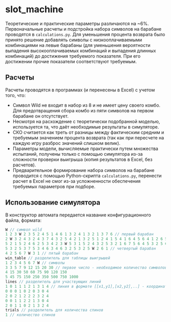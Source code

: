 # slot_machine

Теоретические и практические параметры различаются на ~6%. Первоначальные расчеты и подстройка набора символов на барабане проводятся в `calculations.py`.
Для уменьшения процента возврата было принято решение добавлять символы с низкооплачиваемыми комбинациями на левые барабаны (для уменьшения вероятности выпадения высокооплачиваемых комбинаций и выпадения длинных комбинаций) до достижения требуемого показателя. При его достижении прочие показатели соответствуют требуемым.

## Расчеты

Расчеты проводятся в программах (и перенесены в Excel) с учетом того, что:

- Символ Wild не входит в набор из 8 и не имеет цену своего комбо. Для предотвращения сбора комбо из пяти символов на первом барабане он отсутствует.
- Несмотря на расхождение с теоретически подобранной моделью, используется та, что даёт необходимые результаты в симуляторе.
- СКО считается как треть от разницы между фактическим средним и требуемым значением процента возврата (так как при пересчете на каждую игру разброс значений слишком велик).
- Параметры модели, вычисляемые практически путем множества испытаний, получены только с помощью симулятора из-за сложности проверки выигрыша (копия результатов в Excel, без расчетов).
- Предварительное формирование набора символов на барабане проводится с помощью Python-скрипта `calculations.py`, перенести расчет в Excel не смог из-за усложненности обеспечения требуемых параметров при подборе.

## Использование симулятора

В конструктор автомата передается название конфигурационного файла, формата:

```cpp
W // символ wild
1 2 3 W 2 3 5 2 4 5 1 4 6 1 3 2 4 1 3 2 1 3 7 6 // первый барабан
2 W 3 2 4 3 2 4 3 7 4 3 2 5 4 2 1 3 2 5 1 2 4 1 5 4 1 6 4 5 6 4 1 2 6 5 4 6 5 4 3 1 4 3 // второй барабан
5 2 1 5 2 4 6 2 5 3 4 2 3 W 5 3 1 5 2 4 3 2 5 3 2 1 6 7 5 6 4 5 3 2 5 6 4 5 2 3 // третий барабан
5 3 2 5 3 7 5 3 4 6 3 4 6 3 2 5 3 2 5 W 2 6 1 // четвертый барабан
4 2 5 6 7 W 3 1 // пятый барабан
win_table // разделитель для таблицы выигрышей
1 2 3 4 5 6 7 W // символы
3 3 5 7 9 12 15 20 30 // первое число - необходимое количество символов в линии, далее - соответствующие символам выигрыши
4 15 30 50 60 75 90 120 150 
5 45 75 150 250 350 500 750 1000 
lines // разделитель для участвующих линий
1 0 1 1 1 2 1 3 1 4 // линия в формате [[x1,y1],[x2,y2],..] - координаты на матрице видимых частей барабанов (в коде предусмотрена более наглядная визуализация)
0 0 0 1 0 2 0 3 0 4 
2 0 2 1 2 2 2 3 2 4 
0 0 1 1 2 2 1 3 0 4 
2 0 1 1 0 2 1 3 2 4 
trials // разделитель для количества спинов
1 // количество спинов
```
